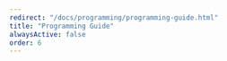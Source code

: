 ```yaml
---
redirect: "/docs/programming/programming-guide.html"
title: "Programming Guide"
alwaysActive: false
order: 6
---
```

